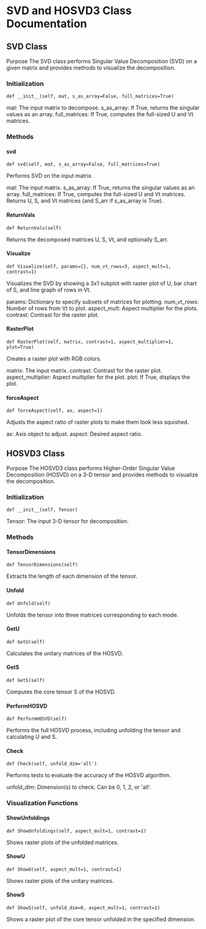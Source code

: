 # SVD and HOSVD3 Class Documentation
## SVD Class
Purpose
The SVD class performs Singular Value Decomposition (SVD) on a given matrix and provides methods to visualize the decomposition.

### Initialization
``` 
def __init__(self, mat, s_as_array=False, full_matrices=True)
```
mat: The input matrix to decompose.
s_as_array: If True, returns the singular values as an array.
full_matrices: If True, computes the full-sized U and Vt matrices.
### Methods
#### svd

```
def svd(self, mat, s_as_array=False, full_matrices=True)
```
Performs SVD on the input matrix.

mat: The input matrix.
s_as_array: If True, returns the singular values as an array.
full_matrices: If True, computes the full-sized U and Vt matrices.
Returns U, S, and Vt matrices (and S_arr if s_as_array is True).

#### ReturnVals
```
def ReturnVals(self)
```
Returns the decomposed matrices U, S, Vt, and optionally S_arr.

#### Visualize
```
def Visualize(self, params={}, num_vt_rows=3, aspect_mult=1, contrast=1)
```
Visualizes the SVD by showing a 3x1 subplot with raster plot of U, bar chart of S, and line graph of rows in Vt.

params: Dictionary to specify subsets of matrices for plotting.
num_vt_rows: Number of rows from Vt to plot.
aspect_mult: Aspect multiplier for the plots.
contrast: Contrast for the raster plot.

#### RasterPlot
```
def RasterPlot(self, matrix, contrast=1, aspect_multiplier=1, plot=True)
```
Creates a raster plot with RGB colors.

matrix: The input matrix.
contrast: Contrast for the raster plot.
aspect_multiplier: Aspect multiplier for the plot.
plot: If True, displays the plot.

#### forceAspect
```
def forceAspect(self, ax, aspect=1)
```
Adjusts the aspect ratio of raster plots to make them look less squished.

ax: Axis object to adjust.
aspect: Desired aspect ratio.

## HOSVD3 Class
Purpose
The HOSVD3 class performs Higher-Order Singular Value Decomposition (HOSVD) on a 3-D tensor and provides methods to visualize the decomposition.

### Initialization
```
def __init__(self, Tensor)
```
Tensor: The input 3-D tensor for decomposition.

### Methods
#### TensorDimensions
```
def TensorDimensions(self)
```
Extracts the length of each dimension of the tensor.

#### Unfold
```
def Unfold(self)
```
Unfolds the tensor into three matrices corresponding to each mode.

#### GetU
```
def GetU(self)
```
Calculates the unitary matrices of the HOSVD.

#### GetS
```
def GetS(self)
```
Computes the core tensor S of the HOSVD.

#### PerformHOSVD
```
def PerformHOSVD(self)
```
Performs the full HOSVD process, including unfolding the tensor and calculating U and S.

#### Check
```
def Check(self, unfold_dim='all')
```
Performs tests to evaluate the accuracy of the HOSVD algorithm.

unfold_dim: Dimension(s) to check. Can be 0, 1, 2, or 'all'.

### Visualization Functions

#### ShowUnfoldings
```
def ShowUnfoldings(self, aspect_mult=1, contrast=1)
```
Shows raster plots of the unfolded matrices.

#### ShowU
```
def ShowU(self, aspect_mult=1, contrast=1)
```
Shows raster plots of the unitary matrices.

#### ShowS
```
def ShowS(self, unfold_dim=0, aspect_mult=1, contrast=1)
```
Shows a raster plot of the core tensor unfolded in the specified dimension.
